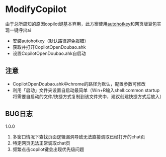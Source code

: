 # ModifyCopilot
由于总所周知的原因copilot键基本弃用，此方案使用<a href="https://www.autohotkey.com/">autohotkey</a>和网页版豆包实现一键呼出ai
- 安装autohotkey（默认路径避免报错）
- 获取并打开CopilotOpenDoubao.ahk
- 设置CopilotOpenDoubao.ahk自启动
## 注意
- CopilotOpenDoubao.ahk中chrome的路径为默认，配置参数可修改
- 利用「启动」文件夹设置自启动最简单（Win+R输入shell:common startup将需要自启动的文件/快捷方式复制到该文件夹中，建议创建快捷方式后放入）
## BUG日志
1.0.0
1. 多窗口情况下查找页面逻辑漏洞导致无法直接调取已经打开的chat页
2. 特定网页无法正常调取chat页
3. 频繁点击copilot键会出现优先级问题
